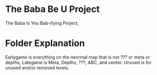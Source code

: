 # The Baba Be U Project
The Baba Is You Bab-ifying Project,

# Folder Explanation
Earlygame is everything on the neormal map that is not ??? or meta or depths,
Lategame is Meta, Depths, ???, ABC, and center.
Unused is for unused and/or removed levels.
